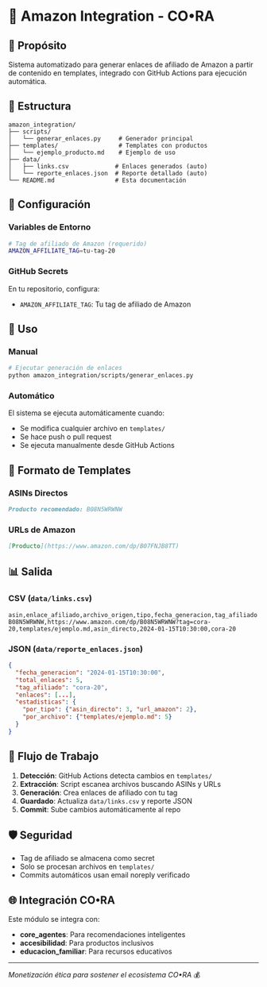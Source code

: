 # 🛒 Amazon Integration - CO•RA

## 🎯 Propósito

Sistema automatizado para generar enlaces de afiliado de Amazon a partir de contenido en templates, integrado con GitHub Actions para ejecución automática.

## 📂 Estructura

```
amazon_integration/
├── scripts/
│   └── generar_enlaces.py     # Generador principal
├── templates/                 # Templates con productos
│   └── ejemplo_producto.md    # Ejemplo de uso
├── data/
│   ├── links.csv             # Enlaces generados (auto)
│   └── reporte_enlaces.json  # Reporte detallado (auto)
└── README.md                 # Esta documentación
```

## 🔧 Configuración

### Variables de Entorno

```bash
# Tag de afiliado de Amazon (requerido)
AMAZON_AFFILIATE_TAG=tu-tag-20
```

### GitHub Secrets

En tu repositorio, configura:
- `AMAZON_AFFILIATE_TAG`: Tu tag de afiliado de Amazon

## 🚀 Uso

### Manual

```bash
# Ejecutar generación de enlaces
python amazon_integration/scripts/generar_enlaces.py
```

### Automático

El sistema se ejecuta automáticamente cuando:
- Se modifica cualquier archivo en `templates/`
- Se hace push o pull request
- Se ejecuta manualmente desde GitHub Actions

## 📝 Formato de Templates

### ASINs Directos
```markdown
Producto recomendado: B08N5WRWNW
```

### URLs de Amazon
```markdown
[Producto](https://www.amazon.com/dp/B07FNJB8TT)
```

## 📊 Salida

### CSV (`data/links.csv`)
```csv
asin,enlace_afiliado,archivo_origen,tipo,fecha_generacion,tag_afiliado
B08N5WRWNW,https://www.amazon.com/dp/B08N5WRWNW?tag=cora-20,templates/ejemplo.md,asin_directo,2024-01-15T10:30:00,cora-20
```

### JSON (`data/reporte_enlaces.json`)
```json
{
  "fecha_generacion": "2024-01-15T10:30:00",
  "total_enlaces": 5,
  "tag_afiliado": "cora-20",
  "enlaces": [...],
  "estadisticas": {
    "por_tipo": {"asin_directo": 3, "url_amazon": 2},
    "por_archivo": {"templates/ejemplo.md": 5}
  }
}
```

## 🔄 Flujo de Trabajo

1. **Detección**: GitHub Actions detecta cambios en `templates/`
2. **Extracción**: Script escanea archivos buscando ASINs y URLs
3. **Generación**: Crea enlaces de afiliado con tu tag
4. **Guardado**: Actualiza `data/links.csv` y reporte JSON
5. **Commit**: Sube cambios automáticamente al repo

## 🛡️ Seguridad

- Tag de afiliado se almacena como secret
- Solo se procesan archivos en `templates/`
- Commits automáticos usan email noreply verificado

## 🌐 Integración CO•RA

Este módulo se integra con:
- **core_agentes**: Para recomendaciones inteligentes
- **accesibilidad**: Para productos inclusivos
- **educacion_familiar**: Para recursos educativos

---

*Monetización ética para sostener el ecosistema CO•RA* 💰